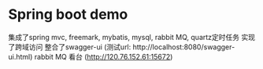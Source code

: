 # Spring boot demo
集成了spring mvc, freemark, mybatis, mysql, rabbit MQ, quartz定时任务
实现了跨域访问
整合了swagger-ui (测试url: http://localhost:8080/swagger-ui.html)
rabbit MQ 看台 (http://120.76.152.61:15672)